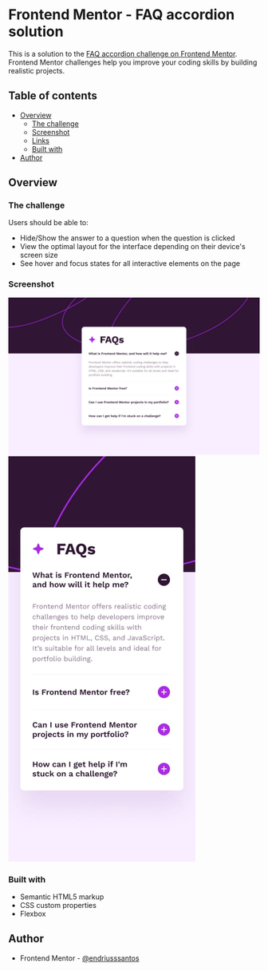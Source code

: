 # Frontend Mentor - FAQ accordion solution

This is a solution to the [FAQ accordion challenge on Frontend Mentor](https://www.frontendmentor.io/challenges/faq-accordion-wyfFdeBwBz). Frontend Mentor challenges help you improve your coding skills by building realistic projects. 

## Table of contents

- [Overview](#overview)
  - [The challenge](#the-challenge)
  - [Screenshot](#screenshot)
  - [Links](#links)
  - [Built with](#built-with)
- [Author](#author)

## Overview

### The challenge

Users should be able to:

- Hide/Show the answer to a question when the question is clicked
- View the optimal layout for the interface depending on their device's screen size
- See hover and focus states for all interactive elements on the page

### Screenshot

![](./src/images/desktop-design.jpg)
![](./src/images/mobile-design.jpg)

### Built with

- Semantic HTML5 markup
- CSS custom properties
- Flexbox

## Author

- Frontend Mentor - [@endriusssantos](https://www.frontendmentor.io/profile/endriusssantos)